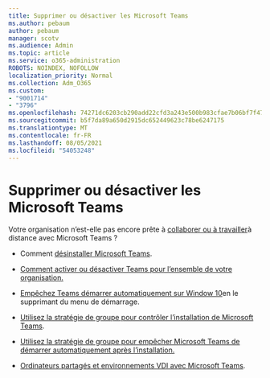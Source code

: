 ```yaml
---
title: Supprimer ou désactiver les Microsoft Teams
ms.author: pebaum
author: pebaum
manager: scotv
ms.audience: Admin
ms.topic: article
ms.service: o365-administration
ROBOTS: NOINDEX, NOFOLLOW
localization_priority: Normal
ms.collection: Adm_O365
ms.custom:
- "9001714"
- "3796"
ms.openlocfilehash: 74271dc6203cb290add22cfd3a243e500b983cfae7b06bf7f47e892b868ff4e7
ms.sourcegitcommit: b5f7da89a650d2915dc652449623c78be6247175
ms.translationtype: MT
ms.contentlocale: fr-FR
ms.lasthandoff: 08/05/2021
ms.locfileid: "54053248"
---
```

# <a name="remove-or-turn-off-microsoft-teams"></a>Supprimer ou désactiver les Microsoft Teams

Votre organisation n’est-elle pas encore prête à [collaborer ou à travailler](https://products.office.com/microsoft-teams/group-chat-software?&OCID=AID2000955_SEM_WiLWtgAAAKcGoHNG:20200305184100:s&msclkid=cbe12a5675e41135662d7437325dbd9a&ef_id=WiLWtgAAAKcGoHNG:20200305184100:s)à distance avec Microsoft Teams ?

- Comment [désinstaller Microsoft Teams](https://support.office.com/article/Uninstall-Microsoft-Teams-3b159754-3c26-4952-abe7-57d27f5f4c81).

- [Comment activer ou désactiver Teams pour l’ensemble de votre organisation.](https://docs.microsoft.com/MicrosoftTeams/office-365-set-up)

- [Empêchez Teams démarrer automatiquement sur Window 10](https://support.microsoft.com/help/4026268/windows-10-change-startup-apps)en le supprimant du menu de démarrage.

- [Utilisez la stratégie de groupe pour contrôler l’installation de Microsoft Teams](https://docs.microsoft.com/deployoffice/teams-install#use-group-policy-to-control-the-installation-of-microsoft-teams).

- [Utilisez la stratégie de groupe pour empêcher Microsoft Teams de démarrer automatiquement après l’installation.](https://docs.microsoft.com/deployoffice/teams-install#use-group-policy-to-prevent-microsoft-teams-from-starting-automatically-after-installation)

- [Ordinateurs partagés et environnements VDI avec Microsoft Teams](https://docs.microsoft.com/deployoffice/teams-install#shared-computer-and-vdi-environments-with-microsoft-teams).
